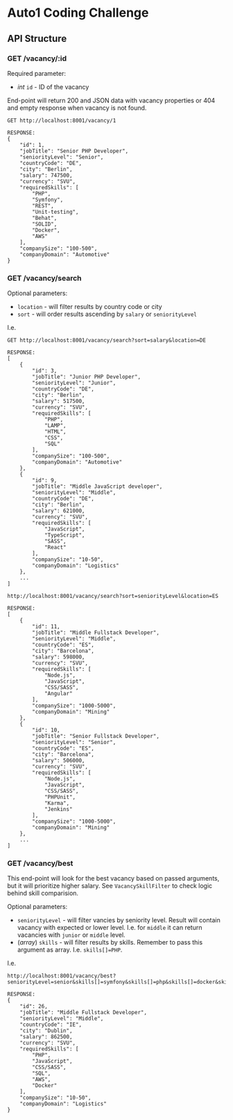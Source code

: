 # Auto1 Coding Challenge

## API Structure

### GET /vacancy/:id

Required parameter:
- *int* `id` - ID of the vacancy

End-point will return 200 and JSON data with vacancy properties 
or 404 and empty response when vacancy is not found.

```
GET http://localhost:8001/vacancy/1

RESPONSE:
{
    "id": 1,
    "jobTitle": "Senior PHP Developer",
    "seniorityLevel": "Senior",
    "countryCode": "DE",
    "city": "Berlin",
    "salary": 747500,
    "currency": "SVU",
    "requiredSkills": [
        "PHP",
        "Symfony",
        "REST",
        "Unit-testing",
        "Behat",
        "SOLID",
        "Docker",
        "AWS"
    ],
    "companySize": "100-500",
    "companyDomain": "Automotive"
}
```


### GET /vacancy/search

Optional parameters:
 - `location` - will filter results by country code or city
 - `sort` - will order results ascending by `salary` or `seniorityLevel`

I.e.
```
GET http://localhost:8001/vacancy/search?sort=salary&location=DE

RESPONSE:
[
    {
        "id": 3,
        "jobTitle": "Junior PHP Developer",
        "seniorityLevel": "Junior",
        "countryCode": "DE",
        "city": "Berlin",
        "salary": 517500,
        "currency": "SVU",
        "requiredSkills": [
            "PHP",
            "LAMP",
            "HTML",
            "CSS",
            "SQL"
        ],
        "companySize": "100-500",
        "companyDomain": "Automotive"
    },
    {
        "id": 9,
        "jobTitle": "Middle JavaScript developer",
        "seniorityLevel": "Middle",
        "countryCode": "DE",
        "city": "Berlin",
        "salary": 621000,
        "currency": "SVU",
        "requiredSkills": [
            "JavaScript",
            "TypeScript",
            "SASS",
            "React"
        ],
        "companySize": "10-50",
        "companyDomain": "Logistics"
    },
    ...
]
```

```
http://localhost:8001/vacancy/search?sort=seniorityLevel&location=ES

RESPONSE:
[
    {
        "id": 11,
        "jobTitle": "Middle Fullstack Developer",
        "seniorityLevel": "Middle",
        "countryCode": "ES",
        "city": "Barcelona",
        "salary": 598000,
        "currency": "SVU",
        "requiredSkills": [
            "Node.js",
            "JavaScript",
            "CSS/SASS",
            "Angular"
        ],
        "companySize": "1000-5000",
        "companyDomain": "Mining"
    },
    {
        "id": 10,
        "jobTitle": "Senior Fullstack Developer",
        "seniorityLevel": "Senior",
        "countryCode": "ES",
        "city": "Barcelona",
        "salary": 506000,
        "currency": "SVU",
        "requiredSkills": [
            "Node.js",
            "JavaScript",
            "CSS/SASS",
            "PHPUnit",
            "Karma",
            "Jenkins"
        ],
        "companySize": "1000-5000",
        "companyDomain": "Mining"
    },
    ...
]
```

### GET /vacancy/best

This end-point will look for the best vacancy based on passed arguments, but it will prioritize higher salary.
See `VacancySkillFilter` to check logic behind skill comparision.

Optional parameters:
- `seniorityLevel` - will filter vancies by seniority level. Result will contain vacancy with expected or lower level. 
I.e. for `middle` it can return vacancies with `junior` or `middle` level.
- (*array*) `skills` - will filter results by skills. Remember to pass this argument as array. I.e. `skills[]=PHP`.

I.e.
```
http://localhost:8001/vacancy/best?seniorityLevel=senior&skills[]=symfony&skills[]=php&skills[]=docker&skills[]=SOLID

RESPONSE:
{
    "id": 26,
    "jobTitle": "Middle Fullstack Developer",
    "seniorityLevel": "Middle",
    "countryCode": "IE",
    "city": "Dublin",
    "salary": 862500,
    "currency": "SVU",
    "requiredSkills": [
        "PHP",
        "JavaScript",
        "CSS/SASS",
        "SQL",
        "AWS",
        "Docker"
    ],
    "companySize": "10-50",
    "companyDomain": "Logistics"
}
```
